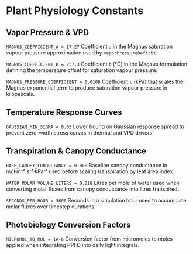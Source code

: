 # Plant Physiology Constants

## Vapor Pressure & VPD

`MAGNUS_COEFFICIENT_A = 17.27`
Coefficient `a` in the Magnus saturation vapour pressure approximation used by `vaporPressureDeficit`.

`MAGNUS_COEFFICIENT_B = 237.3`
Coefficient `b` (°C) in the Magnus formulation defining the temperature offset for saturation vapour pressure.

`MAGNUS_PRESSURE_COEFFICIENT = 0.6108`
Coefficient `c` (kPa) that scales the Magnus exponential term to produce saturation vapour pressure in kilopascals.

## Temperature Response Curves

`GAUSSIAN_MIN_SIGMA = 0.05`
Lower bound on Gaussian response spread to prevent zero-width stress curves in thermal and VPD drivers.

## Transpiration & Canopy Conductance

`BASE_CANOPY_CONDUCTANCE = 0.008`
Baseline canopy conductance in mol·m⁻²·s⁻¹·kPa⁻¹ used before scaling transpiration by leaf area index.

`WATER_MOLAR_VOLUME_LITERS = 0.018`
Litres per mole of water used when converting molar fluxes from canopy conductance into litres transpired.

`SECONDS_PER_HOUR = 3600`
Seconds in a simulation hour used to accumulate molar fluxes over timestep durations.

## Photobiology Conversion Factors

`MICROMOL_TO_MOL = 1e-6`
Conversion factor from micromoles to moles applied when integrating PPFD into daily light integrals.

